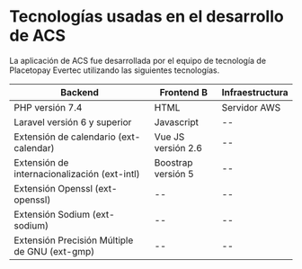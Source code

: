# Tecnologías usadas en el desarrollo de ACS

La aplicación de ACS fue desarrollada por el equipo de tecnología de Placetopay Evertec utilizando las siguientes tecnologías.


Backend                                        | Frontend B           | Infraestructura  |
-----------------------------------------------|----------------------|------------------|
 PHP versión 7.4                               | HTML                 | Servidor AWS     |
 Laravel versión 6 y superior                  | Javascript           |  --              |    
 Extensión de calendario (ext-calendar)        | Vue JS versión 2.6   |  --              |
 Extensión de internacionalización (ext-intl)  | Boostrap versión 5   |  --              |
 Extensión Openssl (ext-openssl)               | --                   |  --              |
 Extensión Sodium (ext-sodium)                 | --                   |  --              |
 Extensión Precisión Múltiple de GNU (ext-gmp) | --                   |  --              |